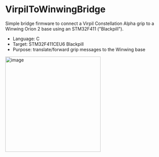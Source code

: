# VirpilToWinwingBridge

Simple bridge firmware to connect a Virpil Constellation Alpha grip to a Winwing Orion 2 base using an STM32F411 ("Blackpill").

- Language: C
- Target: STM32F411CEU6 Blackpill
- Purpose: translate/forward grip messages to the Winwing base

<img width="300" alt="image" src="https://github.com/user-attachments/assets/3ef0bcd5-d66e-4826-8a37-41e1306c72c4" />

